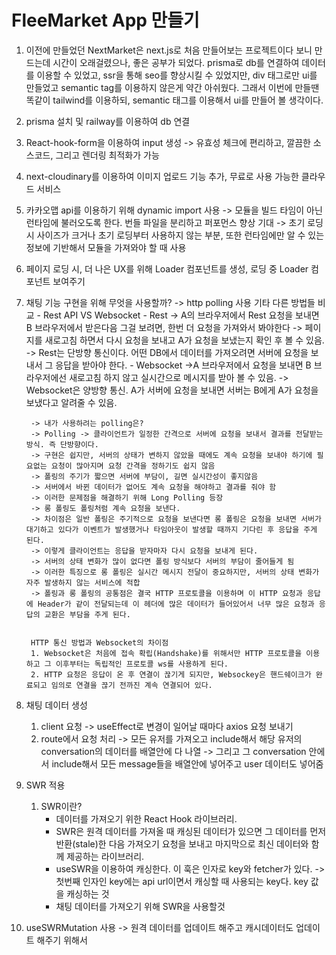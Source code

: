 # FleeMarket App 만들기

1. 이전에 만들었던 NextMarket은 next.js로 처음 만들어보는 프로젝트이다 보니 만드는데 시간이 오래걸렸으나, 좋은 공부가 되었다. prisma로 db를 연결하여 데이터를 이용할 수 있었고, ssr을 통해 seo를 향상시킬 수 있었지만, div 태그로만 ui를 만들었고 semantic tag를 이용하지 않은게 약간 아쉬웠다.
그래서 이번에 만들땐 똑같이 tailwind를 이용하되, semantic 태그를 이용해서 ui를 만들어 볼 생각이다.


2. prisma 설치 및 railway를 이용하여 db 연결


3. React-hook-form을 이용하여 input 생성 -> 유효성 체크에 편리하고, 깔끔한 소스코드, 그리고 렌더링 최적화가 가능

4. next-cloudinary를 이용하여 이미지 업로드 기능 추가, 무료로 사용 가능한 클라우드 서비스

5. 카카오맵 api를 이용하기 위해 dynamic import 사용
    -> 모듈을 빌드 타임이 아닌 런타임에 불러오도록 한다. 번들 파일을 분리하고 퍼포먼스 향상 기대
    -> 초기 로딩 시 사이즈가 크거나 초기 로딩부터 사용하지 않는 부분, 또한 런타임에만 알 수 있는 정보에 기반해서 모듈을 가져와야 할 때 사용


6. 페이지 로딩 시, 더 나은 UX를 위해 Loader 컴포넌트를 생성, 로딩 중 Loader 컴포넌트 보여주기

7. 채팅 기능 구현을 위해 무엇을 사용할까? -> http polling 사용
    기타 다른 방법들 비교
        - Rest API VS Websocket
        - Rest -> A의 브라우저에서 Rest 요청을 보내면 B 브라우저에서 받은다음 그걸 보려면, 한번 더 요청을 가져와서 봐야한다
        -> 페이지를 새로고침 하면서 다시 요청을 보내고 A가 요청을 보냈는지 확인 후 볼 수 있음.
        -> Rest는 단방향 통신이다. 어떤 DB에서 데이터를 가져오려면 서버에 요청을 보내서 그 응답을 받아야 한다.
        - Websocket ->A 브라우저에서 요청을 보내면 B 브라우저에선 새로고침 하지 않고 실시간으로 메시지를 받아 볼 수 있음.
        -> Websocket은 양방향 통신. A가 서버에 요청을 보내면 서버는 B에게 A가 요청을 보냈다고 알려줄 수 있음.

        -> 내가 사용하려는 polling은?
        -> Polling -> 클라이언트가 일정한 간격으로 서버에 요청을 보내서 결과를 전달받는 방식. 즉 단방향이다.
        -> 구현은 쉽지만, 서버의 상태가 변하지 않았을 때에도 계속 요청을 보내야 하기에 필요없는 요청이 많아지며 요청 간격을 정하기도 쉽지 않음
        -> 폴링의 주기가 짧으면 서버에 부담이, 길면 실시간성이 좋지않음
        -> 서버에서 바뀐 데이터가 없어도 계속 요청을 해야하고 결과를 줘야 함
        -> 이러한 문제점을 해결하기 위해 Long Polling 등장
        -> 롱 폴링도 폴링처럼 계속 요청을 보낸다.
        -> 차이점은 일반 폴링은 주기적으로 요청을 보낸다면 롱 폴링은 요청을 보내면 서버가 대기하고 있다가 이벤트가 발생했거나 타임아웃이 발생할 때까지 기다린 후 응답을 주게 된다.
        -> 이렇게 클라이언트는 응답을 받자마자 다시 요청을 보내게 된다.
        -> 서버의 상태 변화가 많이 없다면 폴링 방식보다 서버의 부담이 줄어들게 됨
        -> 이러한 특징으로 롱 폴링은 실시간 메시지 전달이 중요하지만, 서버의 상태 변화가 자주 발생하지 않는 서비스에 적합
        -> 폴링과 롱 폴링의 공통점은 결국 HTTP 프로토콜을 이용하며 이 HTTP 요청과 응답에 Header가 같이 전달되는데 이 헤더에 많은 데이터가 들어있어서 너무 많은 요청과 응답의 교환은 부담을 주게 된다.


        HTTP 통신 방법과 Websocket의 차이점
        1. Websocket은 처음에 접속 확립(Handshake)를 위해서만 HTTP 프로토콜을 이용하고 그 이후부터는 독립적인 프로토콜 ws를 사용하게 된다.
        2. HTTP 요청은 응답이 온 후 연결이 끊기게 되지만, Websockey은 핸드쉐이크가 완료되고 임의로 연결을 끊기 전까진 계속 연결되어 있다.




8. 채팅 데이터 생성
    1. client 요청 -> useEffect로 변경이 일어날 때마다 axios 요청 보내기
    2. route에서 요청 처리 -> 모든 유저를 가져오고 include해서 해당 유저의 conversation의 데이터를 배열안에 다 나열
    -> 그리고 그 conversation 안에서 include해서 모든 message들을 배열안에 넣어주고 user 데이터도 넣어줌


9. SWR 적용
    1. SWR이란?
        - 데이터를 가져오기 위한 React Hook 라이브러리. 
        - SWR은 원격 데이터를 가져올 때 캐싱된 데이터가 있으면 그 데이터를 먼저 반환(stale)한 다음 가져오기 요청을 보내고 마지막으로 최신 데이터와 함께 제공하는 라이브러리.
        - useSWR을 이용하여 캐싱한다. 이 훅은 인자로 key와 fetcher가 있다.
        -> 첫번째 인자인 key에는 api url이면서 캐싱할 때 사용되는 key다. key 값을 캐싱하는 것
        - 채팅 데이터를 가져오기 위해 SWR을 사용할것


10. useSWRMutation 사용 -> 원격 데이터를 업데이트 해주고 캐시데이터도 업데이트 해주기 위해서 